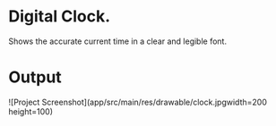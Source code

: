 

# Digital Clock. 
Shows the accurate current time in a clear and legible font.

# Output
![Project Screenshot](app/src/main/res/drawable/clock.jpgwidth=200 height=100)
